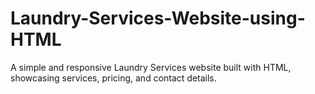 # Laundry-Services-Website-using-HTML
A simple and responsive Laundry Services website built with HTML, showcasing services, pricing, and contact details.
